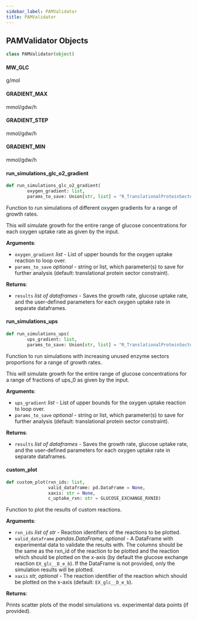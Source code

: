 ```yaml
---
sidebar_label: PAMValidator
title: PAMValidator
---
```


## PAMValidator Objects

```python
class PAMValidator(object)
```

#### MW\_GLC

g/mol

#### GRADIENT\_MAX

mmol/gdw/h

#### GRADIENT\_STEP

mmol/gdw/h

#### GRADIENT\_MIN

mmol/gdw/h

#### run\_simulations\_glc\_o2\_gradient

```python
def run_simulations_glc_o2_gradient(
        oxygen_gradient: list,
        params_to_save: Union[str, list] = "R_TranslationalProteinSector")
```

Function to run simulations of different oxygen gradients for a range of growth rates.

This will simulate growth for the entire range of glucose concentrations for each oxygen uptake rate as given by the input.

**Arguments**:

- `oxygen_gradient` _list_ - List of upper bounds for the oxygen uptake reaction to loop over.
- `params_to_save` _optional_ - string or list, which parameter(s) to save for further analysis (default: translational protein sector constraint).
  

**Returns**:

- `results` _list of dataframes_ - Saves the growth rate, glucose uptake rate, and the user-defined parameters for each oxygen uptake rate in separate dataframes.

#### run\_simulations\_ups

```python
def run_simulations_ups(
        ups_gradient: list,
        params_to_save: Union[str, list] = "R_TranslationalProteinSector")
```

Function to run simulations with increasing unused enzyme sectors proportions for a range of growth rates.

This will simulate growth for the entire range of glucose concentrations for a range of fractions of ups_0 as given by the input.

**Arguments**:

- `ups_gradient` _list_ - List of upper bounds for the oxygen uptake reaction to loop over.
- `params_to_save` _optional_ - string or list, which parameter(s) to save for further analysis (default: translational protein sector constraint).
  

**Returns**:

- `results` _list of dataframes_ - Saves the growth rate, glucose uptake rate, and the user-defined parameters for each oxygen uptake rate in separate dataframes.

#### custom\_plot

```python
def custom_plot(rxn_ids: list,
                valid_dataframe: pd.DataFrame = None,
                xaxis: str = None,
                c_uptake_rxn: str = GLUCOSE_EXCHANGE_RXNID)
```

Function to plot the results of custom reactions.

**Arguments**:

- `rxn_ids` _list of str_ - Reaction identifiers of the reactions to be plotted.
- `valid_dataframe` _pandas.DataFrame, optional_ - A DataFrame with experimental data to validate the results with.
  The columns should be the same as the rxn_id of the reaction to be plotted and the reaction which should be plotted
  on the x-axis (by default the glucose exchange reaction `EX_glc__D_e_b`). If the DataFrame is not provided,
  only the simulation results will be plotted.
- `xaxis` _str, optional_ - The reaction identifier of the reaction which should be plotted on the x-axis (default: `EX_glc__D_e_b`).
  

**Returns**:

  Prints scatter plots of the model simulations vs. experimental data points (if provided).

